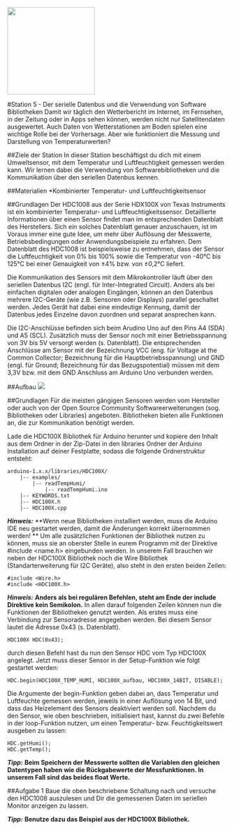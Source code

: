 <img src="https://github.com/sensebox/OER/blob/master/senseBox_edu/images/sensebox_logo_neu.png" width="200"/> 

#Station 5 - Der serielle Datenbus und die Verwendung von Software Bibliotheken
Damit wir täglich den Wetterbericht im Internet, im Fernsehen, in der Zeitung oder in Apps sehen können, werden nicht nur Satellitendaten ausgewertet. Auch Daten von Wetterstationen am Boden spielen eine wichtige Rolle bei der Vorhersage. Aber wie funktioniert die Messung und Darstellung von Temperaturwerten? 

##Ziele der Station
In dieser Station beschäftigst du dich mit einem Umweltsensor, mit dem Temperatur und Luftfeuchtigkeit gemessen werden kann. Wir lernen dabei die Verwendung von Softwarebibliotheken und die Kommunikation über den seriellen Datenbus kennen.

##Materialien
*Kombinierter Temperatur- und Luftfeuchtigkeitsensor

##Grundlagen
Der HDC1008 aus der Serie HDX100X von Texas Instruments ist ein kombinierter Temperatur- und Luftfeuchtigkeitssensor. Detaillierte Informationen über einen Sensor findet man im entsprechenden Datenblatt des Herstellers. Sich ein solches Datenblatt genauer anzuschauen, ist im Voraus immer eine gute Idee, um mehr über Auflösung der Messwerte, Betriebsbedingungen oder Anwendungsbeispiele zu erfahren.
Dem Datenblatt des HDC1008 ist beispielsweise zu entnehmen, dass der Sensor die Luftfeuchtigkeit von 0% bis 100% sowie die Temperatur von -40°C bis 125°C bei einer Genauigkeit von ±4% bzw. von ±0,2°C liefert. 

Die Kommunikation des Sensors mit dem Mikrokontroller läuft über den seriellen Datenbus I2C (engl. für Inter-Integrated Circuit). Anders als bei einfachen digitalen oder analogen Eingängen, können an den Datenbus mehrere I2C-Geräte (wie z.B. Sensoren oder Displays) parallel geschaltet werden. Jedes Gerät hat dabei eine eindeutige Kennung, damit der Datenbus jedes Einzelne davon zuordnen und separat ansprechen kann. 

Die I2C-Anschlüsse befinden sich beim Arudino Uno auf den Pins A4 (SDA) und A5 (SCL). Zusätzlich muss der Sensor noch mit einer Betriebsspannung von 3V bis 5V versorgt werden (s. Datenblatt). Die entsprechenden Anschlüsse am Sensor mit der Bezeichnung VCC (eng. für Voltage at the Common Collector; Bezeichnung für die Hauptbetriebsspannung) und GND (engl. für Ground; Bezeichnung für das Bezugspotential) müssen mit dem 3,3V bzw. mit dem GND Anschluss am Arduino Uno verbunden werden.

##Aufbau
<img src="https://github.com/sensebox/OER/blob/master/senseBox_edu/images/aufbau_station_5.png/"/>

##Grundlagen
Für die meisten gängigen Sensoren werden vom Hersteller oder auch von der Open Source Community Softwareerweiterungen (sog. Bibliotheken oder Libraries) angeboten. Bibliotheken bieten alle Funktionen an, die zur Kommunikation benötigt werden. 

Lade die HDC100X Bibliothek für Arduino herunter und kopiere den Inhalt aus dem Ordner in der Zip-Datei in den libraries Ordner der Arduino Installation auf deiner Festplatte, sodass die folgende Ordnerstruktur entsteht:

```
arduino-1.x.x/libraries/HDC100X/
    |-- examples/
        |-- readTempHumi/
            |-- readTempHumi.ino
    |-- KEYWORDS.txt
    |-- HDC100X.h
    |-- HDC100X.cpp
```
***Hinweis:*** **Wenn neue Bibliotheken installiert werden, muss die Arduino IDE neu gestartet werden, damit die Änderungen korrekt übernommen werden!
**
Um alle zusätzlichen Funktionen der Bibliothek nutzen zu können, muss sie an oberster Stelle in eurem Programm mit der Direktive #include <name.h> eingebunden werden. In unserem Fall brauchen wir neben der HDC100X Bibliothek noch die Wire Bibliothek (Standarterweiterung für I2C Geräte), also steht in den ersten beiden Zeilen:

```
#include <Wire.h>
#include <HDC100X.h>        
```
***Hinweis:*** **Anders als bei regulären Befehlen, steht am Ende der include Direktive kein Semikolon.**
In allen darauf folgenden Zeilen können nun die Funktionen der Bibliotheken genutzt werden. Als erstes muss eine Verbindung zur Sensoradresse angegeben werden. Bei diesem Sensor lautet die Adresse 0x43 (s. Datenblatt).

```
HDC100X HDC(0x43);
```

durch diesen Befehl hast du nun den Sensor HDC vom Typ HDC100X angelegt. Jetzt muss dieser Sensor in der Setup-Funktion wie folgt gestartet werden:

```
HDC.begin(HDC100X_TEMP_HUMI, HDC100X_aufbau, HDC100X_14BIT, DISABLE);
```
Die Argumente der begin-Funktion geben dabei an, dass Temperatur und Luftfeuchte gemessen werden, jeweils in einer Auflösung von 14 Bit, und dass das Heizelement des Sensors deaktiviert werden soll.
Nachdem du den Sensor, wie oben beschrieben, initialisiert hast, kannst du zwei Befehle in der loop-Funktion nutzen, um einen Temperatur- bzw. Feuchtigkeitswert ausgeben zu lassen:

```
HDC.getHumi();
HDC.getTemp();
```
***Tipp:*** **Beim Speichern der Messwerte sollten die Variablen den gleichen Datentypen haben wie die Rückgabewerte der Messfunktionen. In unserem Fall sind das beides float Werte.**

##Aufgabe 1
Baue die oben beschriebene Schaltung nach und versuche den HDC1008 auszulesen und Dir die gemessenen Daten im seriellen Monitor anzeigen zu lassen.

***Tipp:*** **Benutze dazu das Beispiel aus der HDC100X Bibliothek.**
